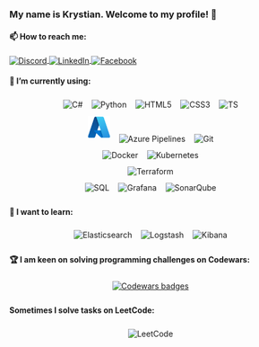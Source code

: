 ### My name is Krystian. Welcome to my profile! 👋

#### 📫 How to reach me:
<a href="https://discordapp.com/users/285022111976914945" target="_blank">
  <img align="center" src="https://raw.githubusercontent.com/rahuldkjain/github-profile-readme-generator/master/src/images/icons/Social/discord.svg" alt="Discord" height="30" width="40" />
</a>
<a href="https://www.linkedin.com/in/krystian-grela-4a10761ba/" target="_blank">
  <img align="center" src="https://raw.githubusercontent.com/rahuldkjain/github-profile-readme-generator/master/src/images/icons/Social/linked-in-alt.svg" alt="LinkedIn" height="30" width="40" />
</a>
<a href="https://www.facebook.com/krystian.grela08/" target="_blank">
  <img align="center" src="https://raw.githubusercontent.com/rahuldkjain/github-profile-readme-generator/master/src/images/icons/Social/facebook.svg" alt="Facebook" height="30" width="40" />
</a>

#### 🔭 I’m currently using:
<p align="center">
  <!-- Programming Languages -->
  <img src="https://cdn.jsdelivr.net/gh/devicons/devicon/icons/csharp/csharp-original.svg" alt="C#" width="40" height="40" style="margin: 6px;">
  <img src="https://cdn.jsdelivr.net/gh/devicons/devicon/icons/python/python-original.svg" alt="Python" width="40" height="40" style="margin: 6px;">
  <img src="https://cdn.jsdelivr.net/gh/devicons/devicon/icons/html5/html5-original.svg" alt="HTML5" width="40" height="40" style="margin: 6px;">
  <img src="https://cdn.jsdelivr.net/gh/devicons/devicon/icons/css3/css3-original.svg" alt="CSS3" width="40" height="40" style="margin: 6px;">
    <img src="https://github.com/rahuldkjain/github-profile-readme-generator/blob/master/src/images/icons/ProgrammingLanguages/typescript.svg" alt="TS" width="40" height="40" style="margin: 6px;">
  <br>
  <!-- Cloud & DevOps -->
  <img src="https://raw.githubusercontent.com/devicons/devicon/master/icons/azure/azure-original.svg" alt="Azure" width="40" height="40" style="margin: 6px;">
  <img src="https://cdn.jsdelivr.net/gh/devicons/devicon/icons/azuredevops/azuredevops-original.svg" alt="Azure Pipelines" width="40" height="40" style="margin: 6px;">
  <img src="https://cdn.jsdelivr.net/gh/devicons/devicon/icons/git/git-original.svg" alt="Git" width="40" height="40" style="margin: 6px;">
  <br>
  <!-- Containerisation & Orchestration -->
  <img src="https://cdn.jsdelivr.net/gh/devicons/devicon/icons/docker/docker-original.svg" alt="Docker" width="40" height="40" style="margin: 6px;">
  <img src="https://cdn.jsdelivr.net/gh/devicons/devicon/icons/kubernetes/kubernetes-plain.svg" alt="Kubernetes" width="40" height="40" style="margin: 6px;">
  <br>
  <!-- CI/CD & Infrastructure as Code -->
  <img src="https://cdn.jsdelivr.net/gh/devicons/devicon/icons/terraform/terraform-original.svg" alt="Terraform" width="40" height="40" style="margin: 6px;">
  <br>
  <!-- Other -->
  <img src="https://cdn.jsdelivr.net/gh/devicons/devicon/icons/microsoftsqlserver/microsoftsqlserver-plain.svg" alt="SQL" width="40" height="40" style="margin: 6px;">
  <img src="https://cdn.jsdelivr.net/gh/devicons/devicon/icons/grafana/grafana-original.svg" alt="Grafana" width="40" height="40" style="margin: 6px;">
  <img src="https://cdn.worldvectorlogo.com/logos/sonarqube-1.svg" alt="SonarQube" width="40" height="40" style="margin: 6px;">
</p>

#### 🌱 I want to learn:
<p align="center">
  <img src="https://cdn.jsdelivr.net/gh/devicons/devicon/icons/elasticsearch/elasticsearch-original.svg" alt="Elasticsearch" width="40" height="40" style="margin: 6px;">
  <img src="https://www.vectorlogo.zone/logos/elasticco_logstash/elasticco_logstash-icon.svg" alt="Logstash" width="40" height="40" style="margin: 6px;">
  <img src="https://cdn.jsdelivr.net/gh/devicons/devicon/icons/kibana/kibana-original.svg" alt="Kibana" width="40" height="40" style="margin: 6px;">
</p>

#### 🏆 I am keen on solving programming challenges on Codewars:
<p align="center">
  <a href="https://www.codewars.com/">
    <img src="https://www.codewars.com/users/GreysonKrystian/badges/large" alt="Codewars badges" style="margin: 6px;">
  </a>
</p>

#### Sometimes I solve tasks on LeetCode:
<p align="center">
  <img src="https://leetcard.jacoblin.cool/GreysonKrystian?theme=light,unicorn" alt="LeetCode" style="margin: 6px;">
</p>
